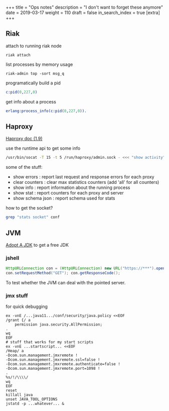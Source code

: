 +++
title = "Ops notes"
description = "I don't want to forget these anymore"
date = 2019-03-17
weight = 110
draft = false
in_search_index = true
[extra]
+++

## Riak

attach to running riak node
```shell
riak attach
```

list processes by memory usage

```shell
riak-admin top -sort msg_q
```

programatically build a pid

```erlang
c:pid(0,227,0)
```

get info about a process

```erlang
erlang:process_info(c:pid(0,227,0)).
```

## Haproxy

[Haproxy doc (1.9)](https://cbonte.github.io/haproxy-dconv/1.9/configuration.html)

use the runtime api to get some info

```bash
/usr/bin/socat -T 15 -t 5 /run/haproxy/admin.sock - <<< "show activity" 
```

some of the stuff:
- show errors    : report last request and response errors for each proxy
- clear counters : clear max statistics counters (add 'all' for all counters)
- show info      : report information about the running process
- show stat      : report counters for each proxy and server
- show schema json : report schema used for stats

how to get the socket?

```bash
grep "stats socket" conf
```

## JVM

[Adopt A JDK](https://adoptopenjdk.net/) to get a free JDK

### jshell

```java
HttpURLConnection con = (HttpURLConnection) new URL("https://***").openConnection();
con.setRequestMethod("GET"); con.getResponseCode();
```

To test whether the JVM can deal with the pointed server.

### jmx stuff

for quick debugging

```shell
ex -vnE /...java11.../conf/security/java.policy <<EOF
/grant {/ a
    permission java.security.AllPermission;
.
wq
EOF
# stuff that works for my start scripts
ex -vnE ...startscript... <<EOF
/Heap/ a
-Dcom.sun.management.jmxremote !
-Dcom.sun.management.jmxremote.ssl=false !
-Dcom.sun.management.jmxremote.authenticate=false !
-Dcom.sun.management.jmxremote.port=1098 !
.
%s/!/\\\\/
wq
EOF
reset
killall java
unset JAVA_TOOL_OPTIONS
jstatd -p ...whatever... &
```
